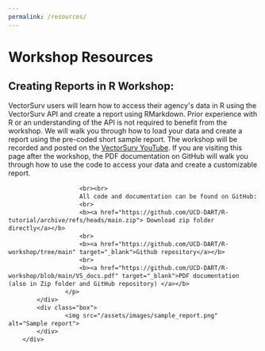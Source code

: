 ```yaml
---
permalink: /resources/
---
```


<div class="wrap-outer">
    <div class="grid-container3">
        <div class="box3">
            <h1>  
                Workshop Resources 
            </h1>
        </div>
        <div class="grid-container">
            <div class="box">
                    <h2> 
                        Creating Reports in R Workshop: 
                    </h2>
                    <p>
                        VectorSurv users will learn how to access their agency's data in R using the VectorSurv API and create a report using RMarkdown. Prior experience with R or an understanding of the API is not required to benefit from the workshop. We will walk you through how to load your data and create a report using the pre-coded short sample report. The workshop will be recorded and posted on the <a href="https://youtube.com/#vectorsurv"> VectorSurv YouTube</a>. If you are visiting this page after the workshop, the PDF documentation on GitHub will walk you through how to use the code to access your data and create a customizable report. 

                        <br><br>
                        All code and documentation can be found on GitHub:
                        <br>
                        <b><a href="https://github.com/UCD-DART/R-tutorial/archive/refs/heads/main.zip"> Download zip folder directly</a></b>
                        <br> 
                        <b><a href="https://github.com/UCD-DART/R-workshop/tree/main" target="_blank">Github repository</a></b> 
                        <br>
                        <b><a href="https://github.com/UCD-DART/R-workshop/blob/main/VS_docs.pdf" target="_blank">PDF documentation (also in Zip folder and GitHub repository) </a></b>
                    </p>
            </div>
            <div class="box">
                    <img src="/assets/images/sample_report.png" alt="Sample report">
            </div>
        </div>